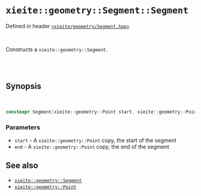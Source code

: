 # `xieite::geometry::Segment::Segment`
Defined in header [`<xieite/geometry/Segment.hpp>`](../../../include/xieite/geometry/Segment.hpp)

<br/>

Constructs a `xieite::geometry::Segment`.

<br/><br/>

## Synopsis

<br/>

```cpp
constexpr Segment(xieite::geometry::Point start, xieite::geometry::Point end) noexcept;
```
### Parameters
- `start` - A `xieite::geometry::Point` copy, the start of the segment
- `end` - A `xieite::geometry::Point` copy, the end of the segment

## See also
- [`xieite::geometry::Segment`](../../../docs/geometry/Segment.md)
- [`xieite::geometry::Point`](../../../docs/geometry/Point.md)
